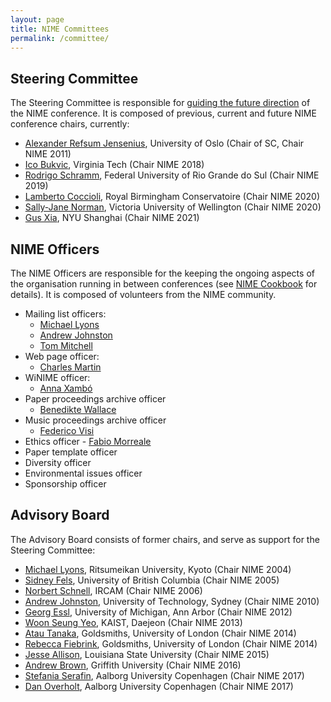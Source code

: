 ```yaml
---
layout: page
title: NIME Committees
permalink: /committee/
---
```


## Steering Committee

The Steering Committee is responsible for [guiding the future direction](https://nime.gitbook.io/conference-cookbok/steering/steeringcommittee) of the NIME conference. It is composed of previous, current and  future NIME conference chairs, currently:

* [Alexander Refsum Jensenius](http://www.arj.no), University of Oslo (Chair of SC, Chair NIME 2011)
* [Ico Bukvic](http://imi.aau.dk/~sts/), Virginia Tech (Chair NIME 2018)
* [Rodrigo Schramm](http://professor.ufrgs.br/rschramm), Federal University of Rio Grande do Sul (Chair NIME 2019)
* [Lamberto Coccioli](https://www.bcu.ac.uk/conservatoire/research/research-staff/lamberto-coccioli), Royal Birmingham Conservatoire (Chair NIME 2020)
* [Sally-Jane Norman](https://people.wgtn.ac.nz/sallyjane.norman), Victoria University of Wellington (Chair NIME 2020)
* [Gus Xia](https://shanghai.nyu.edu/academics/faculty/directory/gus-xia), NYU Shanghai (Chair NIME 2021)

## NIME Officers

The NIME Officers are responsible for the keeping the ongoing aspects of the organisation running in between conferences (see [NIME Cookbook](https://nime.gitbook.io/conference-cookbok/officers) for details). It is composed of volunteers from the NIME community.

* Mailing list officers:
	- [Michael Lyons](https://www.linkedin.com/in/michaeljlyons)
	- [Andrew Johnston](http://andrewjohnston.net/)
	- [Tom Mitchell](https://people.uwe.ac.uk/Person/TomMitchell)
* Web page officer:
	- [Charles Martin](https://cecs.anu.edu.au/people/charles-martin)
* WiNIME officer:
	- [Anna Xambó](http://annaxambo.me/)
* Paper proceedings archive officer
  - [Benedikte Wallace](https://www.uio.no/ritmo/english/people/phd-fellows/benediwa/)
* Music proceedings archive officer
  - [Federico Visi](https://www.federicovisi.com/)
* Ethics officer
		- [Fabio Morreale](https://www.creative.auckland.ac.nz/people/profile/f-morreale)
* Paper template officer
* Diversity officer
* Environmental issues officer
* Sponsorship officer

## Advisory Board

The Advisory Board consists of former chairs, and serve as support for the Steering Committee:

* [Michael Lyons](https://www.linkedin.com/in/michaeljlyons), Ritsumeikan University, Kyoto (Chair NIME 2004)
* [Sidney Fels](https://www.ece.ubc.ca/~ssfels/), University of British Columbia (Chair NIME 2005)
* [Norbert Schnell](http://ismm.ircam.fr/norbert-schnell/), IRCAM (Chair NIME 2006)
* [Andrew Johnston](http://andrewjohnston.net/), University of Technology, Sydney (Chair NIME 2010)
* [Georg Essl](http://web.eecs.umich.edu/~gessl/), University of Michigan, Ann Arbor (Chair NIME 2012)
* [Woon Seung Yeo](https://www.ewha.ac.kr/mbs/ewhakr/jsp/sprofile/sprofile_View.jsp?id=ewhaen_030114000000&cateId=18&sabun=MTUyOTQx&tab=TAB2), KAIST, Daejeon (Chair NIME 2013)
* [Atau Tanaka](http://eavi.goldsmithsdigital.com/staff/prof-atau-tanaka/), Goldsmiths, University of London (Chair NIME 2014)
* [Rebecca Fiebrink](http://www.doc.gold.ac.uk/~mas01rf/Rebecca_Fiebrink_Goldsmiths/welcome.html), Goldsmiths, University of London (Chair NIME 2014)
* [Jesse Allison](https://www.lsu.edu/cmda/music/people/faculty/allison.php), Louisiana State University (Chair NIME 2015)
* [Andrew Brown](https://www.griffith.edu.au/music/queensland-conservatorium/staff/andrew-brown), Griffith University (Chair NIME 2016)
* [Stefania Serafin](http://imi.aau.dk/~sts/), Aalborg University Copenhagen (Chair NIME 2017)
* [Dan Overholt](http://vbn.aau.dk/en/persons/daniel-overholt(ffec9cea-8641-4c7f-b9e4-9f57c427bda8).html), Aalborg University Copenhagen (Chair NIME 2017)
